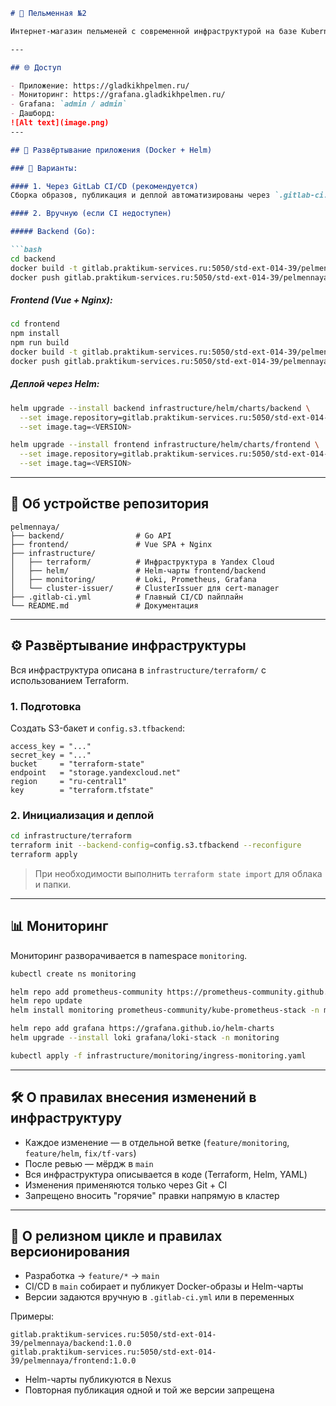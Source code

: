 ````markdown
# 🥟 Пельменная №2

Интернет-магазин пельменей с современной инфраструктурой на базе Kubernetes, Helm, Terraform, GitLab CI/CD и Yandex Cloud.

---

## 🌐 Доступ

- Приложение: https://gladkikhpelmen.ru/
- Мониторинг: https://grafana.gladkikhpelmen.ru/
- Grafana: `admin / admin`
- Дашборд: 
![Alt text](image.png)
---

## 🚀 Развёртывание приложения (Docker + Helm)

### 🔧 Варианты:

#### 1. Через GitLab CI/CD (рекомендуется)
Сборка образов, публикация и деплой автоматизированы через `.gitlab-ci.yml`.

#### 2. Вручную (если CI недоступен)

##### Backend (Go):

```bash
cd backend
docker build -t gitlab.praktikum-services.ru:5050/std-ext-014-39/pelmennaya/backend:<VERSION> .
docker push gitlab.praktikum-services.ru:5050/std-ext-014-39/pelmennaya/backend:<VERSION>
````

##### Frontend (Vue + Nginx):

```bash
cd frontend
npm install
npm run build
docker build -t gitlab.praktikum-services.ru:5050/std-ext-014-39/pelmennaya/frontend:<VERSION> .
docker push gitlab.praktikum-services.ru:5050/std-ext-014-39/pelmennaya/frontend:<VERSION>
```

##### Деплой через Helm:

```bash
helm upgrade --install backend infrastructure/helm/charts/backend \
  --set image.repository=gitlab.praktikum-services.ru:5050/std-ext-014-39/pelmennaya/backend \
  --set image.tag=<VERSION>

helm upgrade --install frontend infrastructure/helm/charts/frontend \
  --set image.repository=gitlab.praktikum-services.ru:5050/std-ext-014-39/pelmennaya/frontend \
  --set image.tag=<VERSION>
```

---

## 📁 Об устройстве репозитория

```
pelmennaya/
├── backend/                # Go API
├── frontend/               # Vue SPA + Nginx
├── infrastructure/
│   ├── terraform/          # Инфраструктура в Yandex Cloud
│   ├── helm/               # Helm-чарты frontend/backend
│   ├── monitoring/         # Loki, Prometheus, Grafana
│   └── cluster-issuer/     # ClusterIssuer для cert-manager
├── .gitlab-ci.yml          # Главный CI/CD пайплайн
└── README.md               # Документация
```

---

## ⚙️ Развёртывание инфраструктуры

Вся инфраструктура описана в `infrastructure/terraform/` с использованием Terraform.

### 1. Подготовка

Создать S3-бакет и `config.s3.tfbackend`:

```hcl
access_key = "..."
secret_key = "..."
bucket     = "terraform-state"
endpoint   = "storage.yandexcloud.net"
region     = "ru-central1"
key        = "terraform.tfstate"
```

### 2. Инициализация и деплой

```bash
cd infrastructure/terraform
terraform init --backend-config=config.s3.tfbackend --reconfigure
terraform apply
```

> При необходимости выполнить `terraform state import` для облака и папки.

---

## 📊 Мониторинг

Мониторинг разворачивается в namespace `monitoring`.

```bash
kubectl create ns monitoring

helm repo add prometheus-community https://prometheus-community.github.io/helm-charts
helm repo update
helm install monitoring prometheus-community/kube-prometheus-stack -n monitoring

helm repo add grafana https://grafana.github.io/helm-charts
helm upgrade --install loki grafana/loki-stack -n monitoring

kubectl apply -f infrastructure/monitoring/ingress-monitoring.yaml
```

---

## 🛠️ О правилах внесения изменений в инфраструктуру

* Каждое изменение — в отдельной ветке (`feature/monitoring`, `feature/helm`, `fix/tf-vars`)
* После ревью — мёрдж в `main`
* Вся инфраструктура описывается в коде (Terraform, Helm, YAML)
* Изменения применяются только через Git + CI
* Запрещено вносить "горячие" правки напрямую в кластер

---

## 🔁 О релизном цикле и правилах версионирования

* Разработка → `feature/*` → `main`
* CI/CD в `main` собирает и публикует Docker-образы и Helm-чарты
* Версии задаются вручную в `.gitlab-ci.yml` или в переменных

Примеры:

```
gitlab.praktikum-services.ru:5050/std-ext-014-39/pelmennaya/backend:1.0.0
gitlab.praktikum-services.ru:5050/std-ext-014-39/pelmennaya/frontend:1.0.0
```

* Helm-чарты публикуются в Nexus
* Повторная публикация одной и той же версии запрещена

